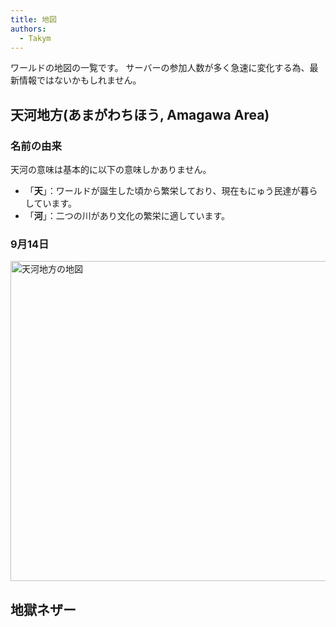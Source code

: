 ```yaml
---
title: 地図
authors:
  - Takym
---
```

ワールドの地図の一覧です。
サーバーの参加人数が多く急速に変化する為、最新情報ではないかもしれません。

## 天河地方(あまがわちほう, Amagawa Area)
### 名前の由来
天河の意味は基本的に以下の意味しかありません。
 * 「**天**」：ワールドが誕生した頃から繁栄しており、現在もにゅう民達が暮らしています。
 * 「**河**」：二つの川があり文化の繁栄に適しています。

### 9月14日
<img src="2019-09-14-amagawa.png" alt="天河地方の地図" title="2019/09/14 の地図" width="512" />

## 地獄ネザー

